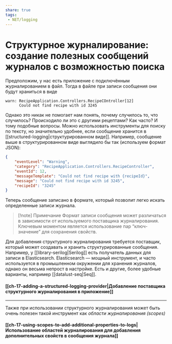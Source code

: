 ```yaml
---
share: true
tags:
 - NET/logging
---
```

# Структурное журналирование: создание полезных сообщений журналов с возможностью поиска
Предположим, у нас есть приложение с подключённым журналированием в файл. Тогда в файле при записи сообщения они будут храниться в виде
```log
warn: RecipeApplication.Controllers.RecipeCOntroller[12]
      Could not find recipe with id 3245
```
Однако это никак не помогает нам понять, почему случилось то, что случилось? Происходило ли это с другими рецептами? Как часто? И тому подобные вопросы.
Можно использовать инструменты для поиску по тексту, но значительно удобнее, если сообщение хранится в [[structured-logging|структурированном виде]]. Например, сообщение выше в структурированном виде выглядило бы так (используем формат JSON):
```json
{
	"eventLevel": "Warning",
	"category": "RecipeApplication.Controllers.RecipeController",
	"eventId": 12,
	"messageTemplate": "Could not find recipe with {recipeId}",
	"message": "Could not find recipe with id 3245",
	"recipeId": "3245"
}
```
Теперь сообщение записано в формате, который позволит легко искать определенные записи журнала.
> [!note] Примечание
> Формат записи сообщения может различаться в зависимости от используемого поставщика журналирования. Ключевым моментом является использование пар “ключ-значение” для сохранения свойств.

Для добавления структурного журналирования требуется поставщик, который может создавать и хранить структурированные сообщения. Например, у [[library-serilog|Serilog]] есть получатель данных для записи в Elasticsearch.
Elasticsearch — мощный инструмент, и часто используется в промышленном окружении для хранения журналов, однако он весьма непрост в настройке. Есть и другие, более удобные варианты, например [[datalust-seq|Seq]].
#### [[ch-17-adding-a-structured-logging-provider|Добавление поставщика структурного журналирования в приложение]]

---
Также при использовании структурного журналирования может быть очень полезен такой инструмент как *области журналирования (scopes)*
#### [[ch-17-using-scopes-to-add-additional-properties-to-logs|Использование областей журналирования для добавления дополнительных свойств в сообщения журнала]]